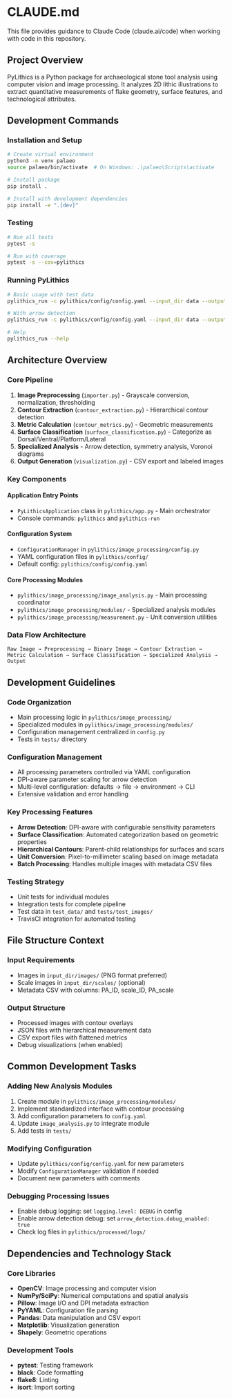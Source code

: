 # CLAUDE.md

This file provides guidance to Claude Code (claude.ai/code) when working with code in this repository.

## Project Overview

PyLithics is a Python package for archaeological stone tool analysis using computer vision and image processing. It analyzes 2D lithic illustrations to extract quantitative measurements of flake geometry, surface features, and technological attributes.

## Development Commands

### Installation and Setup
```bash
# Create virtual environment
python3 -m venv palaeo
source palaeo/bin/activate  # On Windows: .\palaeo\Scripts\activate

# Install package
pip install .

# Install with development dependencies
pip install -e ".[dev]"
```

### Testing
```bash
# Run all tests
pytest -s

# Run with coverage
pytest -s --cov=pylithics
```

### Running PyLithics
```bash
# Basic usage with test data
pylithics_run -c pylithics/config/config.yaml --input_dir data --output_dir output --metadata_filename meta_data.csv

# With arrow detection
pylithics_run -c pylithics/config/config.yaml --input_dir data --output_dir output --metadata_filename meta_data.csv --get_arrows

# Help
pylithics_run --help
```

## Architecture Overview

### Core Pipeline
1. **Image Preprocessing** (`importer.py`) - Grayscale conversion, normalization, thresholding
2. **Contour Extraction** (`contour_extraction.py`) - Hierarchical contour detection
3. **Metric Calculation** (`contour_metrics.py`) - Geometric measurements
4. **Surface Classification** (`surface_classification.py`) - Categorize as Dorsal/Ventral/Platform/Lateral
5. **Specialized Analysis** - Arrow detection, symmetry analysis, Voronoi diagrams
6. **Output Generation** (`visualization.py`) - CSV export and labeled images

### Key Components

#### Application Entry Points
- `PyLithicsApplication` class in `pylithics/app.py` - Main orchestrator
- Console commands: `pylithics` and `pylithics-run`

#### Configuration System
- `ConfigurationManager` in `pylithics/image_processing/config.py`
- YAML configuration files in `pylithics/config/`
- Default config: `pylithics/config/config.yaml`

#### Core Processing Modules
- `pylithics/image_processing/image_analysis.py` - Main processing coordinator
- `pylithics/image_processing/modules/` - Specialized analysis modules
- `pylithics/image_processing/measurement.py` - Unit conversion utilities

### Data Flow Architecture
```
Raw Image → Preprocessing → Binary Image → Contour Extraction → 
Metric Calculation → Surface Classification → Specialized Analysis → Output
```

## Development Guidelines

### Code Organization
- Main processing logic in `pylithics/image_processing/`
- Specialized modules in `pylithics/image_processing/modules/`
- Configuration management centralized in `config.py`
- Tests in `tests/` directory

### Configuration Management
- All processing parameters controlled via YAML configuration
- DPI-aware parameter scaling for arrow detection
- Multi-level configuration: defaults → file → environment → CLI
- Extensive validation and error handling

### Key Processing Features
- **Arrow Detection**: DPI-aware with configurable sensitivity parameters
- **Surface Classification**: Automated categorization based on geometric properties
- **Hierarchical Contours**: Parent-child relationships for surfaces and scars
- **Unit Conversion**: Pixel-to-millimeter scaling based on image metadata
- **Batch Processing**: Handles multiple images with metadata CSV files

### Testing Strategy
- Unit tests for individual modules
- Integration tests for complete pipeline
- Test data in `test_data/` and `tests/test_images/`
- TravisCI integration for automated testing

## File Structure Context

### Input Requirements
- Images in `input_dir/images/` (PNG format preferred)
- Scale images in `input_dir/scales/` (optional)
- Metadata CSV with columns: PA_ID, scale_ID, PA_scale

### Output Structure
- Processed images with contour overlays
- JSON files with hierarchical measurement data
- CSV export files with flattened metrics
- Debug visualizations (when enabled)

## Common Development Tasks

### Adding New Analysis Modules
1. Create module in `pylithics/image_processing/modules/`
2. Implement standardized interface with contour processing
3. Add configuration parameters to `config.yaml`
4. Update `image_analysis.py` to integrate module
5. Add tests in `tests/`

### Modifying Configuration
- Update `pylithics/config/config.yaml` for new parameters
- Modify `ConfigurationManager` validation if needed
- Document new parameters with comments

### Debugging Processing Issues
- Enable debug logging: set `logging.level: DEBUG` in config
- Enable arrow detection debug: set `arrow_detection.debug_enabled: true`
- Check log files in `pylithics/processed/logs/`

## Dependencies and Technology Stack

### Core Libraries
- **OpenCV**: Image processing and computer vision
- **NumPy/SciPy**: Numerical computations and spatial analysis
- **Pillow**: Image I/O and DPI metadata extraction
- **PyYAML**: Configuration file parsing
- **Pandas**: Data manipulation and CSV export
- **Matplotlib**: Visualization generation
- **Shapely**: Geometric operations

### Development Tools
- **pytest**: Testing framework
- **black**: Code formatting
- **flake8**: Linting
- **isort**: Import sorting